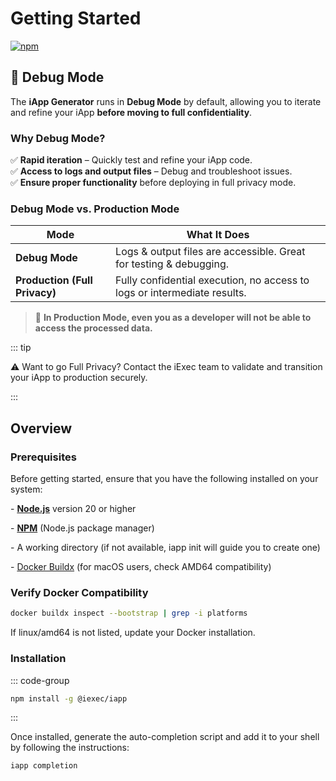 # Getting Started

[![npm](https://img.shields.io/npm/v/@iexec/iapp?color=green)](https://www.npmjs.com/package/@iexec/iapp)

## 🔗 Debug Mode

The **iApp Generator** runs in **Debug Mode** by default, allowing you to iterate and refine your iApp **before moving to full confidentiality**.

### Why Debug Mode?

✅ **Rapid iteration** – Quickly test and refine your iApp code.  
✅ **Access to logs and output files** – Debug and troubleshoot issues.  
✅ **Ensure proper functionality** before deploying in full privacy mode.  

### Debug Mode vs. Production Mode

| Mode                  | What It Does |
|-----------------------|-------------|
| **Debug Mode**        | Logs & output files are accessible. Great for testing & debugging. |
| **Production (Full Privacy)** | Fully confidential execution, no access to logs or intermediate results. |

> 📌 **In Production Mode, even you as a developer will not be able to access the processed data.**

::: tip

 ⚠️ Want to go Full Privacy?
Contact the iExec team to validate and transition your iApp to production securely.

:::

## Overview

### Prerequisites

Before getting started, ensure that you have the following installed on your
system:

\- [**Node.js**](https://nodejs.org/en/) version 20 or higher

\- [**NPM**](https://docs.npmjs.com/) (Node.js package manager)

\- A working directory (if not available, iapp init will guide you to create one)

\- [Docker Buildx](https://formulae.brew.sh/formula/docker-buildx) (for macOS users, check AMD64 compatibility)

### Verify Docker Compatibility

```sh
docker buildx inspect --bootstrap | grep -i platforms
```

If linux/amd64 is not listed, update your Docker installation.

### Installation

::: code-group

```sh [npm]
npm install -g @iexec/iapp
```

:::

Once installed, generate the auto-completion script and add it to your shell by following the instructions:

```sh
iapp completion
```
